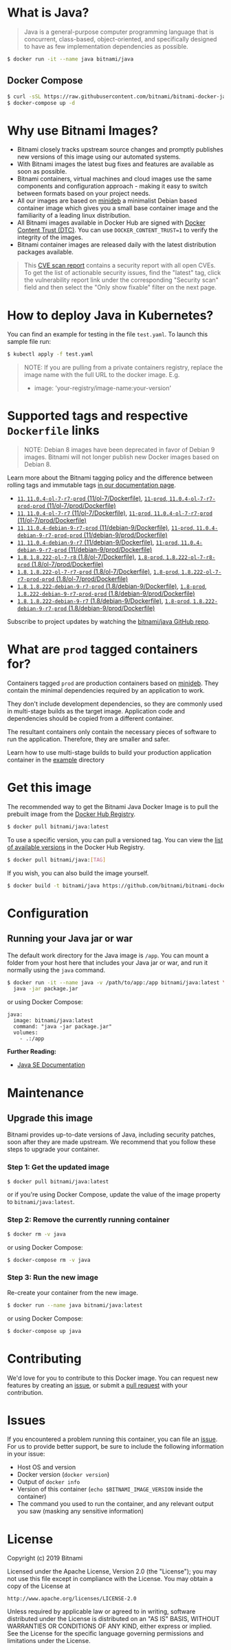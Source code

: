 # What is Java?

> Java is a general-purpose computer programming language that is concurrent, class-based, object-oriented, and specifically designed to have as few implementation dependencies as possible.

```bash
$ docker run -it --name java bitnami/java
```

## Docker Compose

```bash
$ curl -sSL https://raw.githubusercontent.com/bitnami/bitnami-docker-java/master/docker-compose.yml > docker-compose.yml
$ docker-compose up -d
```

# Why use Bitnami Images?

* Bitnami closely tracks upstream source changes and promptly publishes new versions of this image using our automated systems.
* With Bitnami images the latest bug fixes and features are available as soon as possible.
* Bitnami containers, virtual machines and cloud images use the same components and configuration approach - making it easy to switch between formats based on your project needs.
* All our images are based on [minideb](https://github.com/bitnami/minideb) a minimalist Debian based container image which gives you a small base container image and the familiarity of a leading linux distribution.
* All Bitnami images available in Docker Hub are signed with [Docker Content Trust (DTC)](https://docs.docker.com/engine/security/trust/content_trust/). You can use `DOCKER_CONTENT_TRUST=1` to verify the integrity of the images.
* Bitnami container images are released daily with the latest distribution packages available.


> This [CVE scan report](https://quay.io/repository/bitnami/java?tab=tags) contains a security report with all open CVEs. To get the list of actionable security issues, find the "latest" tag, click the vulnerability report link under the corresponding "Security scan" field and then select the "Only show fixable" filter on the next page.

# How to deploy Java in Kubernetes?

You can find an example for testing in the file `test.yaml`. To launch this sample file run:

```bash
$ kubectl apply -f test.yaml
```

> NOTE: If you are pulling from a private containers registry, replace the image name with the full URL to the docker image. E.g.
>
> - image: 'your-registry/image-name:your-version'

# Supported tags and respective `Dockerfile` links

> NOTE: Debian 8 images have been deprecated in favor of Debian 9 images. Bitnami will not longer publish new Docker images based on Debian 8.

Learn more about the Bitnami tagging policy and the difference between rolling tags and immutable tags [in our documentation page](https://docs.bitnami.com/containers/how-to/understand-rolling-tags-containers/).


- [`11`, `11.0.4-ol-7-r7-prod` (11/ol-7/Dockerfile)](https://github.com/bitnami/bitnami-docker-java/blob/11.0.4-ol-7-r7-prod/11/ol-7/Dockerfile), [`11-prod`, `11.0.4-ol-7-r7-prod-prod` (11/ol-7/prod/Dockerfile)](https://github.com/bitnami/bitnami-docker-java/blob/11.0.4-ol-7-r7-prod/11/ol-7/prod/Dockerfile)
- [`11`, `11.0.4-ol-7-r7` (11/ol-7/Dockerfile)](https://github.com/bitnami/bitnami-docker-java/blob/11.0.4-ol-7-r7/11/ol-7/Dockerfile), [`11-prod`, `11.0.4-ol-7-r7-prod` (11/ol-7/prod/Dockerfile)](https://github.com/bitnami/bitnami-docker-java/blob/11.0.4-ol-7-r7/11/ol-7/prod/Dockerfile)
- [`11`, `11.0.4-debian-9-r7-prod` (11/debian-9/Dockerfile)](https://github.com/bitnami/bitnami-docker-java/blob/11.0.4-debian-9-r7-prod/11/debian-9/Dockerfile), [`11-prod`, `11.0.4-debian-9-r7-prod-prod` (11/debian-9/prod/Dockerfile)](https://github.com/bitnami/bitnami-docker-java/blob/11.0.4-debian-9-r7-prod/11/debian-9/prod/Dockerfile)
- [`11`, `11.0.4-debian-9-r7` (11/debian-9/Dockerfile)](https://github.com/bitnami/bitnami-docker-java/blob/11.0.4-debian-9-r7/11/debian-9/Dockerfile), [`11-prod`, `11.0.4-debian-9-r7-prod` (11/debian-9/prod/Dockerfile)](https://github.com/bitnami/bitnami-docker-java/blob/11.0.4-debian-9-r7/11/debian-9/prod/Dockerfile)
- [`1.8`, `1.8.222-ol-7-r8` (1.8/ol-7/Dockerfile)](https://github.com/bitnami/bitnami-docker-java/blob/1.8.222-ol-7-r8/1.8/ol-7/Dockerfile), [`1.8-prod`, `1.8.222-ol-7-r8-prod` (1.8/ol-7/prod/Dockerfile)](https://github.com/bitnami/bitnami-docker-java/blob/1.8.222-ol-7-r8/1.8/ol-7/prod/Dockerfile)
- [`1.8`, `1.8.222-ol-7-r7-prod` (1.8/ol-7/Dockerfile)](https://github.com/bitnami/bitnami-docker-java/blob/1.8.222-ol-7-r7-prod/1.8/ol-7/Dockerfile), [`1.8-prod`, `1.8.222-ol-7-r7-prod-prod` (1.8/ol-7/prod/Dockerfile)](https://github.com/bitnami/bitnami-docker-java/blob/1.8.222-ol-7-r7-prod/1.8/ol-7/prod/Dockerfile)
- [`1.8`, `1.8.222-debian-9-r7-prod` (1.8/debian-9/Dockerfile)](https://github.com/bitnami/bitnami-docker-java/blob/1.8.222-debian-9-r7-prod/1.8/debian-9/Dockerfile), [`1.8-prod`, `1.8.222-debian-9-r7-prod-prod` (1.8/debian-9/prod/Dockerfile)](https://github.com/bitnami/bitnami-docker-java/blob/1.8.222-debian-9-r7-prod/1.8/debian-9/prod/Dockerfile)
- [`1.8`, `1.8.222-debian-9-r7` (1.8/debian-9/Dockerfile)](https://github.com/bitnami/bitnami-docker-java/blob/1.8.222-debian-9-r7/1.8/debian-9/Dockerfile), [`1.8-prod`, `1.8.222-debian-9-r7-prod` (1.8/debian-9/prod/Dockerfile)](https://github.com/bitnami/bitnami-docker-java/blob/1.8.222-debian-9-r7/1.8/debian-9/prod/Dockerfile)

Subscribe to project updates by watching the [bitnami/java GitHub repo](https://github.com/bitnami/bitnami-docker-java).

# What are `prod` tagged containers for?

Containers tagged `prod` are production containers based on [minideb](https://github.com/bitnami/minideb). They contain the minimal dependencies required by an application to work.

They don't include development dependencies, so they are commonly used in multi-stage builds as the target image. Application code and dependencies should be copied from a different container.

The resultant containers only contain the necessary pieces of software to run the application. Therefore, they are smaller and safer.

Learn how to use multi-stage builds to build your production application container in the [example](/example) directory

# Get this image

The recommended way to get the Bitnami Java Docker Image is to pull the prebuilt image from the [Docker Hub Registry](https://hub.docker.com/r/bitnami/java).

```bash
$ docker pull bitnami/java:latest
```

To use a specific version, you can pull a versioned tag. You can view the [list of available versions](https://hub.docker.com/r/bitnami/java/tags/) in the Docker Hub Registry.

```bash
$ docker pull bitnami/java:[TAG]
```

If you wish, you can also build the image yourself.

```bash
$ docker build -t bitnami/java https://github.com/bitnami/bitnami-docker-java.git
```

# Configuration

## Running your Java jar or war

The default work directory for the Java image is `/app`. You can mount a folder from your host here that includes your Java jar or war, and run it normally using the `java` command.

```bash
$ docker run -it --name java -v /path/to/app:/app bitnami/java:latest \
  java -jar package.jar
```

or using Docker Compose:

```
java:
  image: bitnami/java:latest
  command: "java -jar package.jar"
  volumes:
    - .:/app
```

**Further Reading:**

  - [Java SE Documentation](https://docs.oracle.com/javase/8/docs/api/)

# Maintenance

## Upgrade this image

Bitnami provides up-to-date versions of Java, including security patches, soon after they are made upstream. We recommend that you follow these steps to upgrade your container.

### Step 1: Get the updated image

```bash
$ docker pull bitnami/java:latest
```

or if you're using Docker Compose, update the value of the image property to `bitnami/java:latest`.

### Step 2: Remove the currently running container

```bash
$ docker rm -v java
```

or using Docker Compose:

```bash
$ docker-compose rm -v java
```

### Step 3: Run the new image

Re-create your container from the new image.

```bash
$ docker run --name java bitnami/java:latest
```

or using Docker Compose:

```bash
$ docker-compose up java
```

# Contributing

We'd love for you to contribute to this Docker image. You can request new features by creating an [issue](https://github.com/bitnami/bitnami-docker-java/issues), or submit a [pull request](https://github.com/bitnami/bitnami-docker-java/pulls) with your contribution.

# Issues

If you encountered a problem running this container, you can file an [issue](https://github.com/bitnami/bitnami-docker-java/issues). For us to provide better support, be sure to include the following information in your issue:

- Host OS and version
- Docker version (`docker version`)
- Output of `docker info`
- Version of this container (`echo $BITNAMI_IMAGE_VERSION` inside the container)
- The command you used to run the container, and any relevant output you saw (masking any sensitive
information)

# License

Copyright (c) 2019 Bitnami

Licensed under the Apache License, Version 2.0 (the "License");
you may not use this file except in compliance with the License.
You may obtain a copy of the License at

    http://www.apache.org/licenses/LICENSE-2.0

Unless required by applicable law or agreed to in writing, software
distributed under the License is distributed on an "AS IS" BASIS,
WITHOUT WARRANTIES OR CONDITIONS OF ANY KIND, either express or implied.
See the License for the specific language governing permissions and
limitations under the License.
